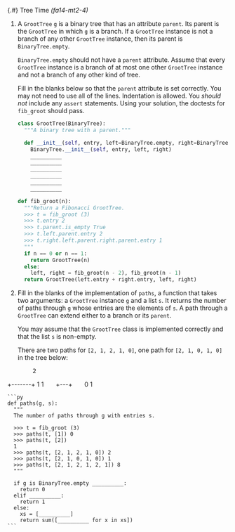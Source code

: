 
{.#} Tree Time *(fa14-mt2-4)*

1. A `GrootTree` `g` is a binary tree that has an attribute `parent`. Its parent is the `GrootTree` in which `g` is a branch. If a `GrootTree` instance is not a branch of any other `GrootTree` instance, then its parent is `BinaryTree.empty`.

    `BinaryTree.empty` should not have a `parent` attribute. Assume that every `GrootTree` instance is a branch of at most one other `GrootTree` instance and not a branch of any other kind of tree.

    Fill in the blanks below so that the `parent` attribute is set correctly. You may not need to use all of the lines. Indentation is allowed. You *should not* include any `assert` statements. Using your solution, the doctests for `fib_groot` should pass.

    ```py
    class GrootTree(BinaryTree):
      """A binary tree with a parent."""

      def __init__(self, entry, left=BinaryTree.empty, right=BinaryTree.empty):
        BinaryTree.__init__(self, entry, left, right)
        __________
        __________
        __________
        __________
        __________
        __________

    def fib_groot(n):
      """Return a Fibonacci GrootTree.
      >>> t = fib_groot (3)
      >>> t.entry 2
      >>> t.parent.is_empty True
      >>> t.left.parent.entry 2
      >>> t.right.left.parent.right.parent.entry 1
      """
      if n == 0 or n == 1:
        return GrootTree(n)
      else:
        left, right = fib_groot(n - 2), fib_groot(n - 1)
      return GrootTree(left.entry + right.entry, left, right)
    ```

1. Fill in the blanks of the implementation of `paths`, a function that takes two arguments: a `GrootTree` instance `g` and a list `s`. It returns the number of paths through `g` whose entries are the elements of `s`. A path through a `GrootTree` can extend either to a branch or its `parent`.

    You may assume that the `GrootTree` class is implemented correctly and that the list `s` is non-empty.

    There are two paths for `[2, 1, 2, 1, 0]`, one path for `[2, 1, 0, 1, 0]` in the tree below:

    <pre>&nbsp;&nbsp;&nbsp;&nbsp;2
+-------+
1       1
&nbsp;&nbsp;&nbsp;&nbsp;&nbsp;&nbsp;+---+
&nbsp;&nbsp;&nbsp;&nbsp;&nbsp;&nbsp;0   1</pre></div>

    ```py
    def paths(g, s):
      """
      The number of paths through g with entries s.

      >>> t = fib_groot (3)
      >>> paths(t, [1]) 0
      >>> paths(t, [2])
      1
      >>> paths(t, [2, 1, 2, 1, 0]) 2
      >>> paths(t, [2, 1, 0, 1, 0]) 1
      >>> paths(t, [2, 1, 2, 1, 2, 1]) 8
      """

      if g is BinaryTree.empty __________:
        return 0
      elif __________:
        return 1
      else:
        xs = [__________]
        return sum([__________ for x in xs])
    ```
